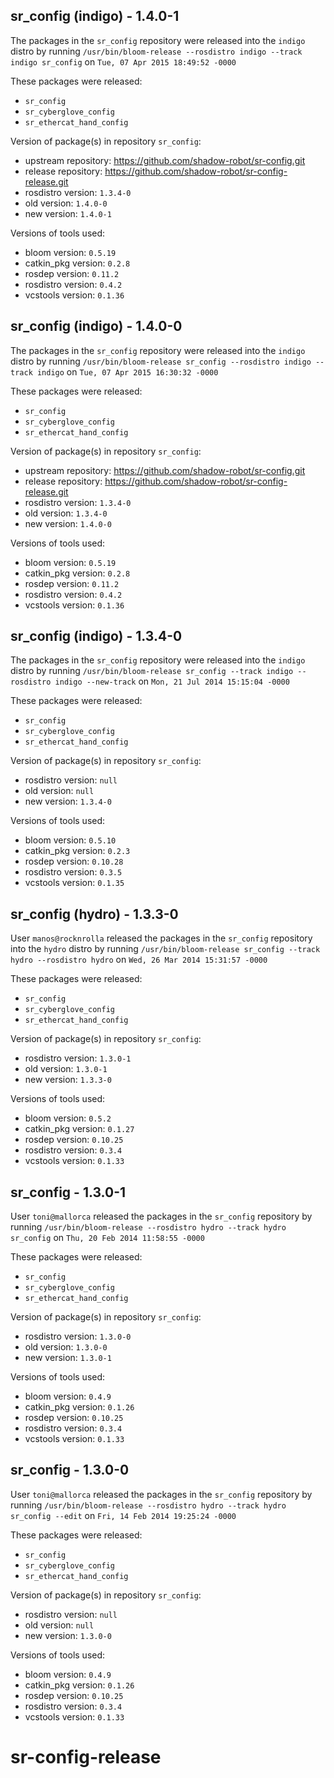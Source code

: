 ## sr_config (indigo) - 1.4.0-1

The packages in the `sr_config` repository were released into the `indigo` distro by running `/usr/bin/bloom-release --rosdistro indigo --track indigo sr_config` on `Tue, 07 Apr 2015 18:49:52 -0000`

These packages were released:
- `sr_config`
- `sr_cyberglove_config`
- `sr_ethercat_hand_config`

Version of package(s) in repository `sr_config`:
- upstream repository: https://github.com/shadow-robot/sr-config.git
- release repository: https://github.com/shadow-robot/sr-config-release.git
- rosdistro version: `1.3.4-0`
- old version: `1.4.0-0`
- new version: `1.4.0-1`

Versions of tools used:
- bloom version: `0.5.19`
- catkin_pkg version: `0.2.8`
- rosdep version: `0.11.2`
- rosdistro version: `0.4.2`
- vcstools version: `0.1.36`


## sr_config (indigo) - 1.4.0-0

The packages in the `sr_config` repository were released into the `indigo` distro by running `/usr/bin/bloom-release sr_config --rosdistro indigo --track indigo` on `Tue, 07 Apr 2015 16:30:32 -0000`

These packages were released:
- `sr_config`
- `sr_cyberglove_config`
- `sr_ethercat_hand_config`

Version of package(s) in repository `sr_config`:
- upstream repository: https://github.com/shadow-robot/sr-config.git
- release repository: https://github.com/shadow-robot/sr-config-release.git
- rosdistro version: `1.3.4-0`
- old version: `1.3.4-0`
- new version: `1.4.0-0`

Versions of tools used:
- bloom version: `0.5.19`
- catkin_pkg version: `0.2.8`
- rosdep version: `0.11.2`
- rosdistro version: `0.4.2`
- vcstools version: `0.1.36`


## sr_config (indigo) - 1.3.4-0

The packages in the `sr_config` repository were released into the `indigo` distro by running `/usr/bin/bloom-release sr_config --track indigo --rosdistro indigo --new-track` on `Mon, 21 Jul 2014 15:15:04 -0000`

These packages were released:
- `sr_config`
- `sr_cyberglove_config`
- `sr_ethercat_hand_config`

Version of package(s) in repository `sr_config`:
- rosdistro version: `null`
- old version: `null`
- new version: `1.3.4-0`

Versions of tools used:
- bloom version: `0.5.10`
- catkin_pkg version: `0.2.3`
- rosdep version: `0.10.28`
- rosdistro version: `0.3.5`
- vcstools version: `0.1.35`


## sr_config (hydro) - 1.3.3-0

User `manos@rocknrolla` released the packages in the `sr_config` repository into the `hydro` distro by running `/usr/bin/bloom-release sr_config --track hydro --rosdistro hydro` on `Wed, 26 Mar 2014 15:31:57 -0000`

These packages were released:
- `sr_config`
- `sr_cyberglove_config`
- `sr_ethercat_hand_config`

Version of package(s) in repository `sr_config`:
- rosdistro version: `1.3.0-1`
- old version: `1.3.0-1`
- new version: `1.3.3-0`

Versions of tools used:
- bloom version: `0.5.2`
- catkin_pkg version: `0.1.27`
- rosdep version: `0.10.25`
- rosdistro version: `0.3.4`
- vcstools version: `0.1.33`


## sr_config - 1.3.0-1

User `toni@mallorca` released the packages in the `sr_config` repository by running `/usr/bin/bloom-release --rosdistro hydro --track hydro sr_config` on `Thu, 20 Feb 2014 11:58:55 -0000`

These packages were released:
- `sr_config`
- `sr_cyberglove_config`
- `sr_ethercat_hand_config`

Version of package(s) in repository `sr_config`:
- rosdistro version: `1.3.0-0`
- old version: `1.3.0-0`
- new version: `1.3.0-1`

Versions of tools used:
- bloom version: `0.4.9`
- catkin_pkg version: `0.1.26`
- rosdep version: `0.10.25`
- rosdistro version: `0.3.4`
- vcstools version: `0.1.33`


## sr_config - 1.3.0-0

User `toni@mallorca` released the packages in the `sr_config` repository by running `/usr/bin/bloom-release --rosdistro hydro --track hydro sr_config --edit` on `Fri, 14 Feb 2014 19:25:24 -0000`

These packages were released:
- `sr_config`
- `sr_cyberglove_config`
- `sr_ethercat_hand_config`

Version of package(s) in repository `sr_config`:
- rosdistro version: `null`
- old version: `null`
- new version: `1.3.0-0`

Versions of tools used:
- bloom version: `0.4.9`
- catkin_pkg version: `0.1.26`
- rosdep version: `0.10.25`
- rosdistro version: `0.3.4`
- vcstools version: `0.1.33`


sr-config-release
=================
